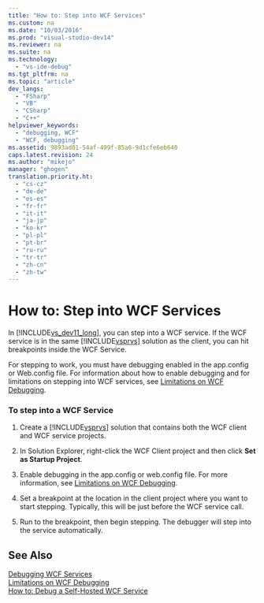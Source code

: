 ```yaml
---
title: "How to: Step into WCF Services"
ms.custom: na
ms.date: "10/03/2016"
ms.prod: "visual-studio-dev14"
ms.reviewer: na
ms.suite: na
ms.technology: 
  - "vs-ide-debug"
ms.tgt_pltfrm: na
ms.topic: "article"
dev_langs: 
  - "FSharp"
  - "VB"
  - "CSharp"
  - "C++"
helpviewer_keywords: 
  - "debugging, WCF"
  - "WCF, debugging"
ms.assetid: 9893ad01-54af-499f-85a6-9d1cfe6eb640
caps.latest.revision: 24
ms.author: "mikejo"
manager: "ghogen"
translation.priority.ht: 
  - "cs-cz"
  - "de-de"
  - "es-es"
  - "fr-fr"
  - "it-it"
  - "ja-jp"
  - "ko-kr"
  - "pl-pl"
  - "pt-br"
  - "ru-ru"
  - "tr-tr"
  - "zh-cn"
  - "zh-tw"
---
```

# How to: Step into WCF Services
In [!INCLUDE[vs_dev11_long](../codequality/includes/vs_dev11_long_md.md)], you can step into a WCF service. If the WCF service is in the same [!INCLUDE[vsprvs](../codequality/includes/vsprvs_md.md)] solution as the client, you can hit breakpoints inside the WCF Service.  
  
 For stepping to work, you must have debugging enabled in the app.config or Web.config file. For information about how to enable debugging and for limitations on stepping into WCF services, see [Limitations on WCF Debugging](../debugger/limitations-on-wcf-debugging.md).  
  
### To step into a WCF Service  
  
1.  Create a [!INCLUDE[vsprvs](../codequality/includes/vsprvs_md.md)] solution that contains both the WCF client and WCF service projects.  
  
2.  In Solution Explorer, right-click the WCF Client project and then click **Set as Startup Project**.  
  
3.  Enable debugging in the app.config or web.config file. For more information, see [Limitations on WCF Debugging](../debugger/limitations-on-wcf-debugging.md).  
  
4.  Set a breakpoint at the location in the client project where you want to start stepping. Typically, this will be just before the WCF service call.  
  
5.  Run to the breakpoint, then begin stepping. The debugger will step into the service automatically.  
  
## See Also  
 [Debugging WCF Services](../debugger/debugging-wcf-services.md)   
 [Limitations on WCF Debugging](../debugger/limitations-on-wcf-debugging.md)   
 [How to: Debug a Self-Hosted WCF Service](../debugger/how-to--debug-a-self-hosted-wcf-service.md)